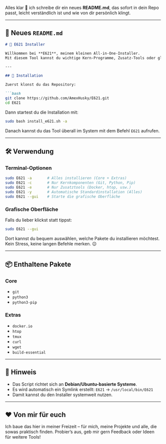 Alles klar 🙌 ich schreibe dir ein neues **README.md**, das sofort in dein Repo passt, leicht verständlich ist und wie von dir persönlich klingt.

---

## 📄 Neues `README.md`

````markdown
# 🦊 E621 Installer

Willkommen bei **E621**, meinem kleinen All-in-One-Installer.  
Mit diesem Tool kannst du wichtige Kern-Programme, Zusatz-Tools oder gleich alles zusammen auf deinem System installieren – wahlweise direkt im Terminal oder über eine einfache grafische Oberfläche.

---

## 🚀 Installation

Zuerst klonst du das Repository:

```bash
git clone https://github.com/AmexHusky/E621.git
cd E621
````

Dann startest du die Installation mit:

```bash
sudo bash install_e621.sh -a
```

Danach kannst du das Tool überall im System mit dem Befehl `E621` aufrufen.

---

## 🛠️ Verwendung

### Terminal-Optionen

```bash
sudo E621 -a       # Alles installieren (Core + Extras)
sudo E621 -c       # Nur Kernkomponenten (Git, Python, Pip)
sudo E621 -e       # Nur Zusatztools (Docker, htop, usw.)
sudo E621 -y       # Automatische Standardinstallation (Alles)
sudo E621 --gui    # Starte die grafische Oberfläche
```

### Grafische Oberfläche

Falls du lieber klickst statt tippst:

```bash
sudo E621 --gui
```

Dort kannst du bequem auswählen, welche Pakete du installieren möchtest.
Kein Stress, keine langen Befehle merken. 😉

---

## 📦 Enthaltene Pakete

### Core

* `git`
* `python3`
* `python3-pip`

### Extras

* `docker.io`
* `htop`
* `tmux`
* `curl`
* `wget`
* `build-essential`

---

## 📝 Hinweis

* Das Script richtet sich an **Debian/Ubuntu-basierte Systeme**.
* Es wird automatisch ein Symlink erstellt:
  `E621` → `/usr/local/bin/E621`
* Damit kannst du den Installer systemweit nutzen.

---

## ❤️ Von mir für euch

Ich baue das hier in meiner Freizeit – für mich, meine Projekte und alle, die sowas praktisch finden.
Probier’s aus, geb mir gern Feedback oder Ideen für weitere Tools!

